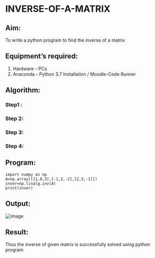 # INVERSE-OF-A-MATRIX
## Aim:
To write a python program to find the inverse of a matrix
## Equipment’s required:
1. 	Hardware – PCs
2. 	Anaconda – Python 3.7 Installation / Moodle-Code Runner
## Algorithm:
### Step1 : 
### Step 2: 
### Step 3: 
### Step 4: 

## Program:
```
import numpy as np
A=np.array([[1,0,3],[-1,2,-2],[2,3,-1]])
inver=np.linalg.inv(A)
print(inver)
```
## Output:
![image](https://github.com/Kishorekumar22060/INVERSE-OF-A-MATRIX/assets/141472136/f65c84d7-f6cd-4a79-a1eb-723727d9bcae)

## Result:
Thus the inverse of given matrix is successfully solved using python program

